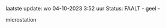 laatste update: 
wo 04-10-2023  3:52   uur 
Status: FAALT - geel - 
<div class="service Y">microstation</div>